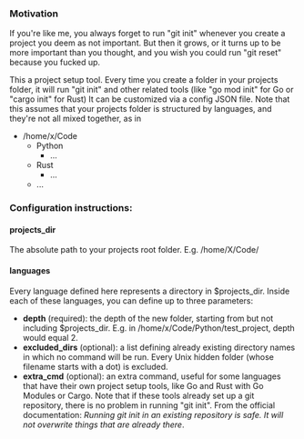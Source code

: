 ### Motivation
If you're like me, you always forget to run "git init" whenever you create a project you deem as not important. But then it grows, or it turns up to be more important than you thought, and you wish you could run "git reset" because you fucked up.

This a project setup tool. Every time you create a folder in your projects folder, it will run "git init" and other related tools (like "go mod init" for Go or "cargo init" for Rust)
It can be customized via a config JSON file. Note that this assumes that your projects folder is structured by languages, and they're not all mixed together, as in
* /home/x/Code
   - Python
      * ...
   - Rust
      * ...
   - ...      
### Configuration instructions:
#### projects_dir
The absolute path to your projects root folder. E.g. /home/X/Code/

#### languages
Every language defined here represents a directory in $projects_dir.
Inside each of these languages, you can define up to three parameters:
- **depth** (required): the depth of the new folder, starting from but not including $projects_dir. E.g. in /home/x/Code/Python/test_project, depth would equal 2.
- **excluded_dirs** (optional): a list defining already existing directory names in which no command will be run. Every Unix hidden folder (whose filename starts with a dot) is excluded.
- **extra_cmd** (optional): an extra command, useful for some languages that have their own project setup tools, like Go and Rust with Go Modules or Cargo. Note that if these tools already set up a git repository, there is no problem in running "git init". From the official documentation: *Running git init in an existing repository is safe. It will not overwrite things that are already there*.
